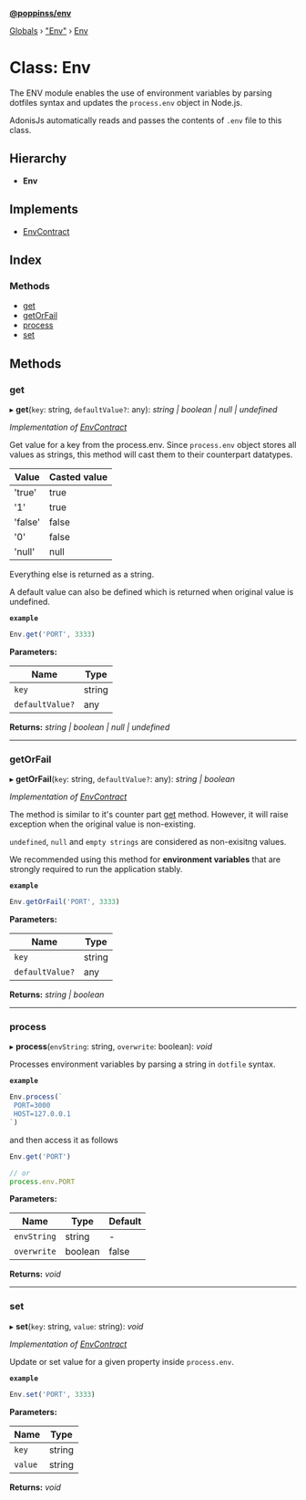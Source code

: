 **[@poppinss/env](../README.md)**

[Globals](../README.md) › ["Env"](../modules/_env_.md) › [Env](_env_.env.md)

# Class: Env

The ENV module enables the use of environment variables by parsing dotfiles syntax
and updates the `process.env` object in Node.js.

AdonisJs automatically reads and passes the contents of `.env` file to this class.

## Hierarchy

* **Env**

## Implements

* [EnvContract](../interfaces/_contracts_.envcontract.md)

## Index

### Methods

* [get](_env_.env.md#get)
* [getOrFail](_env_.env.md#getorfail)
* [process](_env_.env.md#process)
* [set](_env_.env.md#set)

## Methods

###  get

▸ **get**(`key`: string, `defaultValue?`: any): *string | boolean | null | undefined*

*Implementation of [EnvContract](../interfaces/_contracts_.envcontract.md)*

Get value for a key from the process.env. Since `process.env` object stores all
values as strings, this method will cast them to their counterpart datatypes.

| Value | Casted value |
|------|---------------|
| 'true' | true |
| '1' | true |
| 'false' | false |
| '0' | false |
| 'null' | null |

Everything else is returned as a string.

A default value can also be defined which is returned when original value
is undefined.

**`example`** 
```ts
Env.get('PORT', 3333)
```

**Parameters:**

Name | Type |
------ | ------ |
`key` | string |
`defaultValue?` | any |

**Returns:** *string | boolean | null | undefined*

___

###  getOrFail

▸ **getOrFail**(`key`: string, `defaultValue?`: any): *string | boolean*

*Implementation of [EnvContract](../interfaces/_contracts_.envcontract.md)*

The method is similar to it's counter part [get](_env_.env.md#get) method. However, it will
raise exception when the original value is non-existing.

`undefined`, `null` and `empty strings` are considered as non-exisitng values.

We recommended using this method for **environment variables** that are strongly
required to run the application stably.

**`example`** 
```ts
Env.getOrFail('PORT', 3333)
```

**Parameters:**

Name | Type |
------ | ------ |
`key` | string |
`defaultValue?` | any |

**Returns:** *string | boolean*

___

###  process

▸ **process**(`envString`: string, `overwrite`: boolean): *void*

Processes environment variables by parsing a string
in `dotfile` syntax.

**`example`** 
```ts
Env.process(`
 PORT=3000
 HOST=127.0.0.1
`)
```

and then access it as follows

```ts
Env.get('PORT')

// or
process.env.PORT
```

**Parameters:**

Name | Type | Default |
------ | ------ | ------ |
`envString` | string | - |
`overwrite` | boolean | false |

**Returns:** *void*

___

###  set

▸ **set**(`key`: string, `value`: string): *void*

*Implementation of [EnvContract](../interfaces/_contracts_.envcontract.md)*

Update or set value for a given property
inside `process.env`.

**`example`** 
```ts
Env.set('PORT', 3333)
```

**Parameters:**

Name | Type |
------ | ------ |
`key` | string |
`value` | string |

**Returns:** *void*